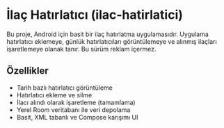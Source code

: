 # İlaç Hatırlatıcı (ilac-hatirlatici)

Bu proje, Android için basit bir ilaç hatırlatma uygulamasıdır. Uygulama hatırlatıcı eklemeye, günlük hatırlatıcıları görüntülemeye ve alınmış ilaçları işaretlemeye olanak tanır. Bu sürüm reklam içermez.

## Özellikler

- Tarih bazlı hatırlatıcı görüntüleme
- Hatırlatıcı ekleme ve silme
- İlacı alındı olarak işaretleme (tamamlama)
- Yerel Room veritabanı ile veri depolama
- Basit, XML tabanlı ve Compose karışımı UI
